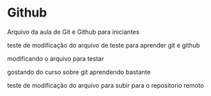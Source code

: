 # Github

Arquivo da aula de Git e Github para iniciantes

teste de modificação do arquivo de teste para aprender git e github

modificando o arquivo para testar

gostando do curso sobre git aprendendo bastante

teste de modificação do arquivo para subir para o repositorio remoto


